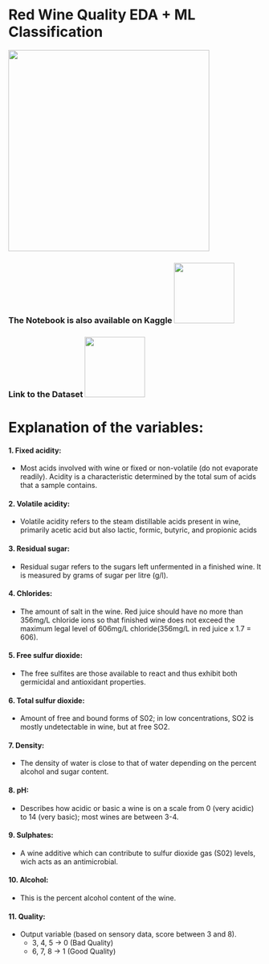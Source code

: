 # Red Wine Quality EDA + ML Classification

<img src="https://miro.medium.com/v2/resize:fit:1200/1*2ayKmvVZCYaLPl-nmLLp5g.png" style="width:400px;"/>

### The Notebook is also available on Kaggle <a href="https://www.kaggle.com/code/harshit804/red-wine-quality-eda-rf-classification"><img src="https://static.vecteezy.com/system/resources/previews/009/384/880/non_2x/click-here-button-clipart-design-illustration-free-png.png" width="120" height="auto"></a>

### Link to the Dataset <a href="https://www.kaggle.com/datasets/uciml/red-wine-quality-cortez-et-al-2009"><img src="https://static.vecteezy.com/system/resources/previews/009/384/880/non_2x/click-here-button-clipart-design-illustration-free-png.png" width="120" height="auto"></a>

# Explanation of the variables:
#### 1. Fixed acidity:
- Most acids involved with wine or fixed or non-volatile (do not evaporate readily). Acidity is a characteristic determined by the total sum of acids that a sample contains.

#### 2. Volatile acidity:
- Volatile acidity refers to the steam distillable acids present in wine, primarily acetic acid but also lactic, formic, butyric, and propionic acids

#### 3. Residual sugar:
- Residual sugar refers to the sugars left unfermented in a finished wine. It is measured by grams of sugar per litre (g/l).

#### 4. Chlorides:
- The amount of salt in the wine. Red juice should have no more than 356mg/L chloride ions so that finished wine does not exceed the maximum legal level of 606mg/L chloride(356mg/L in red juice x 1.7 = 606).

#### 5. Free sulfur dioxide:
- The free sulfites are those available to react and thus exhibit both germicidal and antioxidant properties.

#### 6. Total sulfur dioxide:
- Amount of free and bound forms of S02; in low concentrations, SO2 is mostly undetectable in wine, but at free SO2.

#### 7. Density:
- The density of water is close to that of water depending on the percent alcohol and sugar content.

#### 8. pH:
- Describes how acidic or basic a wine is on a scale from 0 (very acidic) to 14 (very basic); most wines are between 3-4.

#### 9. Sulphates:
- A wine additive which can contribute to sulfur dioxide gas (S02) levels, wich acts as an antimicrobial.

#### 10. Alcohol:
- This is the percent alcohol content of the wine.

#### 11. Quality:
- Output variable (based on sensory data, score between 3 and 8).
  - 3, 4, 5 -> 0 (Bad Quality)
  - 6, 7, 8 -> 1 (Good Quality)

